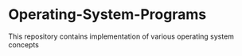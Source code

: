 # Operating-System-Programs
This repository contains implementation of various operating system concepts
